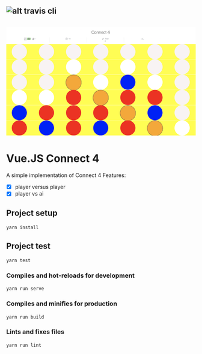 ![alt travis cli](https://travis-ci.org/aljones15/vue-connect-4.svg?branch=master)
---
![connect 4](https://github.com/aljones15/vue-connect-4/raw/development/connect4.png)
---
# Vue.JS Connect 4
A simple implementation of Connect 4
Features:
- [X] player versus player
- [X] player vs ai

## Project setup
```
yarn install
```

## Project test
```
yarn test
```

### Compiles and hot-reloads for development
```
yarn run serve
```

### Compiles and minifies for production
```
yarn run build
```

### Lints and fixes files
```
yarn run lint
```
